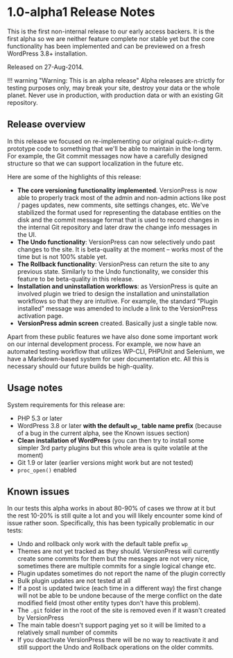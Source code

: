 # 1.0-alpha1 Release Notes

This is the first non-internal release to our early access backers. It is the first alpha so we are neither feature complete nor stable yet but the core functionality has been implemented and can be previewed on a fresh WordPress 3.8+ installation.

Released on 27-Aug-2014.

!!! warning "Warning: This is an alpha release"
    Alpha releases are strictly for testing purposes only, may break your site, destroy your data or the whole planet. Never use in production, with production data or with an existing Git repository.

## Release overview

In this release we focused on re-implementing our original quick-n-dirty prototype code to something that we'll be able to maintain in the long term. For example, the Git commit messages now have a carefully designed structure so that we can support localization in the future etc.

Here are some of the highlights of this release:

- **The core versioning functionality implemented**. VersionPress is now able to properly track most of the admin and non-admin actions like post / pages updates, new comments, site settings changes, etc. We've stabilized the format used for representing the database entities on the disk and the commit message format that is used to record changes in the internal Git repository and later draw the change info messages in the UI.
- **The Undo functionality**: VersionPress can now selectively undo past changes to the site. It is beta-quality at the moment – works most of the time but is not 100% stable yet.
- **The Rollback functionality**: VersionPress can return the site to any previous state. Similarly to the Undo functionality, we consider this feature to be beta-quality in this release.
- **Installation and uninstallation workflows**: as VersionPress is quite an involved plugin we tried to design the installation and uninstallation workflows so that they are intuitive. For example, the standard "Plugin installed" message was amended to include a link to the VersionPress activation page.
- **VersionPress admin screen** created. Basically just a single table now.

Apart from these public features we have also done some important work on our internal development process. For example, we now have an automated testing workflow that utilizes WP-CLI, PHPUnit and Selenium, we have a Markdown-based system for user documentation etc. All this is necessary should our future builds be high-quality.

## Usage notes

System requirements for this release are:

- PHP 5.3 or later
- WordPress 3.8 or later **with the default `wp_` table name prefix** (because of a bug in the current alpha, see the Known issues section)
- **Clean installation of WordPress**  (you can then try to install some simpler 3rd party plugins but this whole area is quite volatile at the moment)
- Git 1.9 or later (earlier versions might work but are not tested)
- `proc_open()` enabled

## Known issues

In our tests this alpha works in about 80-90% of cases we throw at it but the rest 10-20% is still quite a lot and you will likely encounter some kind of issue rather soon. Specifically, this has been typically problematic in our tests:

- Undo and rollback only work with the default table prefix `wp_`
- Themes are not yet tracked as they should. VersionPress will currently create some commits for them but the messages are not very nice, sometimes there are multiple commits for a single logical change etc.
- Plugin updates sometimes do not report the name of the plugin correctly
- Bulk plugin updates are not tested at all
- If a post is updated twice (each time in a different way) the first change will not be able to be undone because of the merge conflict on the date modified field (most other entity types don't have this problem).
- The `.git` folder in the root of the site is removed even if it wasn't created by VersionPress
- The main table doesn't support paging yet so it will be limited to a relatively small number of commits
- If you deactivate VersionPress there will be no way to reactivate it and still support the Undo and Rollback operations on the older commits.
